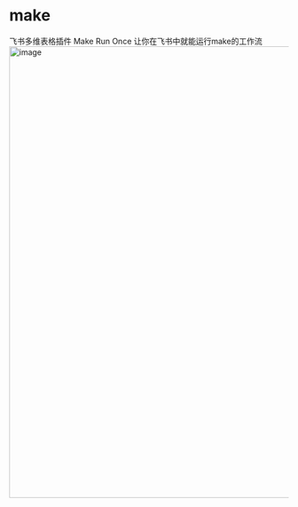 # make
飞书多维表格插件
Make Run Once
让你在飞书中就能运行make的工作流
<img width="1710" height="815" alt="image" src="https://github.com/user-attachments/assets/3650f9ef-273b-4f0f-9ce6-45494155310c" />
